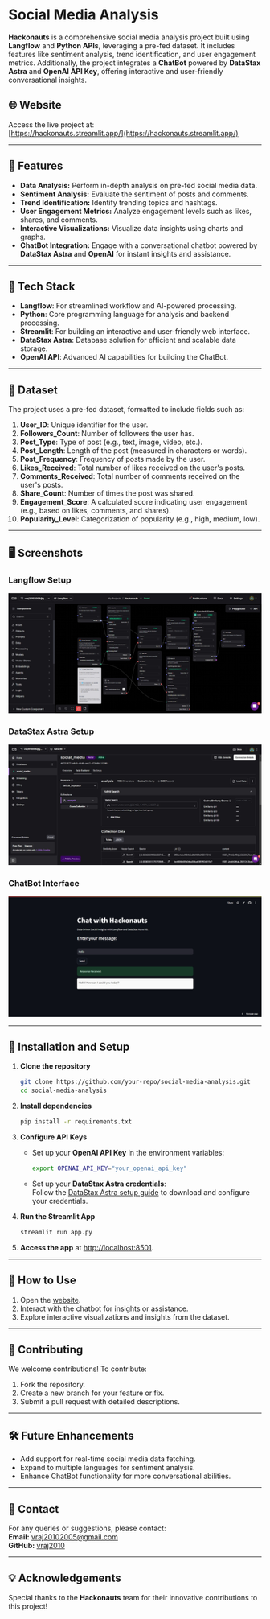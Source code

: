 # Social Media Analysis

**Hackonauts** is a comprehensive social media analysis project built using **Langflow** and **Python APIs**, leveraging a pre-fed dataset. It includes features like sentiment analysis, trend identification, and user engagement metrics. Additionally, the project integrates a **ChatBot** powered by **DataStax Astra** and **OpenAI API Key**, offering interactive and user-friendly conversational insights.

## 🌐 Website

Access the live project at:  
[https://hackonauts.streamlit.app/](https://hackonauts.streamlit.app/)

---

## 📖 Features

- **Data Analysis:** Perform in-depth analysis on pre-fed social media data.
- **Sentiment Analysis:** Evaluate the sentiment of posts and comments.
- **Trend Identification:** Identify trending topics and hashtags.
- **User Engagement Metrics:** Analyze engagement levels such as likes, shares, and comments.
- **Interactive Visualizations:** Visualize data insights using charts and graphs.
- **ChatBot Integration:** Engage with a conversational chatbot powered by **DataStax Astra** and **OpenAI** for instant insights and assistance.

---

## 🚀 Tech Stack

- **Langflow**: For streamlined workflow and AI-powered processing.
- **Python**: Core programming language for analysis and backend processing.
- **Streamlit**: For building an interactive and user-friendly web interface.
- **DataStax Astra**: Database solution for efficient and scalable data storage.
- **OpenAI API**: Advanced AI capabilities for building the ChatBot.

---

## 📂 Dataset

The project uses a pre-fed dataset, formatted to include fields such as:

1. **User_ID**: Unique identifier for the user.  
2. **Followers_Count**: Number of followers the user has.  
3. **Post_Type**: Type of post (e.g., text, image, video, etc.).  
4. **Post_Length**: Length of the post (measured in characters or words).  
5. **Post_Frequency**: Frequency of posts made by the user.  
6. **Likes_Received**: Total number of likes received on the user's posts.  
7. **Comments_Received**: Total number of comments received on the user's posts.  
8. **Share_Count**: Number of times the post was shared.  
9. **Engagement_Score**: A calculated score indicating user engagement (e.g., based on likes, comments, and shares).  
10. **Popularity_Level**: Categorization of popularity (e.g., high, medium, low).


---

## 🖥 Screenshots

### Langflow Setup
![Langflow Setup](https://github.com/vraj2010/Hackonauts/blob/main/templates/Langflow%20Setup.jpg)

### DataStax Astra Setup
![DataStax Astra Setup](https://github.com/vraj2010/Hackonauts/blob/main/templates/Datastax%20Setup.jpg)

### ChatBot Interface
![ChatBot Interface](https://github.com/vraj2010/Hackonauts/blob/main/templates/Chatbot%20Interface.jpg)

---


## 📜 Installation and Setup

1. **Clone the repository**  
   ```bash
   git clone https://github.com/your-repo/social-media-analysis.git
   cd social-media-analysis
   ```

2. **Install dependencies**  
   ```bash
   pip install -r requirements.txt
   ```

3. **Configure API Keys**  
   - Set up your **OpenAI API Key** in the environment variables:  
     ```bash
     export OPENAI_API_KEY="your_openai_api_key"
     ```
   - Set up your **DataStax Astra credentials**:  
     Follow the [DataStax Astra setup guide](https://www.datastax.com/astra) to download and configure your credentials.

4. **Run the Streamlit App**  
   ```bash
   streamlit run app.py
   ```

5. **Access the app** at [http://localhost:8501](http://localhost:8501).

---

## 🎯 How to Use

1. Open the [website](https://hackonauts.streamlit.app/).
2. Interact with the chatbot for insights or assistance.
3. Explore interactive visualizations and insights from the dataset.

---

## 🤝 Contributing

We welcome contributions! To contribute:

1. Fork the repository.
2. Create a new branch for your feature or fix.
3. Submit a pull request with detailed descriptions.

---

## 🛠️ Future Enhancements

- Add support for real-time social media data fetching.
- Expand to multiple languages for sentiment analysis.
- Enhance ChatBot functionality for more conversational abilities.

---

## 📧 Contact

For any queries or suggestions, please contact:  
**Email:** vraj20102005@gmail.com  
**GitHub:** [vraj2010](https://github.com/vraj2010)

---

## 💡 Acknowledgements

Special thanks to the **Hackonauts** team for their innovative contributions to this project!
